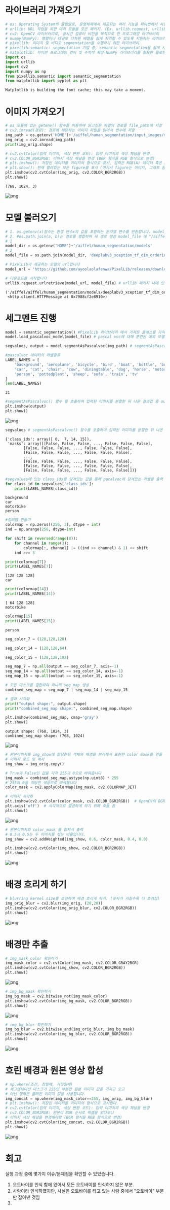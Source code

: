 # 라이브러리 가져오기


```python
# os: Operating System의 줄임말로, 운영체제에서 제공되는 여러 기능을 파이썬에서 사용할 수 있도록 함 (Ex. 디렉토리 경로 이동, 시스템 환경 변수 가져오기 등)
# urllib: URL 작업을 위한 여러 모듈을 모은 패키지. (Ex. urllib.request, urllib.parse, ...)
# cv2: OpenCV 라이브러리로, 실시간 컴퓨터 비전을 목적으로 한 프로그래밍 라이브러리
# numpy(NumPy): 행렬이나 대규모 다차원 배열을 쉽게 처리할 수 있도록 지원하는 라이브러리. 데이터 구조 외에도 수치 계산을 위해 효율적으로 구현된 기능을 제공
# pixellib: 이미지 및 비디오 segmentation을 수행하기 위한 라이브러리. 
# pixellib.semantic: segmentation 기법 중, semantic segmentation을 쉽게 사용할 수 있도록 만든 라이브러리
# matplotlib: 파이썬 프로그래밍 언어 및 수학적 확장 NumPy 라이브러리를 활용한 플로팅 라이브러리로, 데이터 시각화 도구
import os
import urllib
import cv2
import numpy as np
from pixellib.semantic import semantic_segmentation
from matplotlib import pyplot as plt
```

    Matplotlib is building the font cache; this may take a moment.


# 이미지 가져오기


```python
# os 모듈에 있는 getenv() 함수를 이용하여 읽고싶은 파일의 경로를 file_path에 저장
# cv2.imread(경로): 경로에 해당하는 이미지 파일을 읽어서 변수에 저장
img_path = os.getenv('HOME')+'/aiffel/human_segmentation/input_images/motorbike.jpg'  
img_orig = cv2.imread(img_path) 
print(img_orig.shape)

# cv2.cvtColor(입력 이미지, 색상 변환 코드): 입력 이미지의 색상 채널을 변경
# cv2.COLOR_BGR2RGB: 이미지 색상 채널을 변경 (BGR 형식을 RGB 형식으로 변경)
# plt.imshow(): 저장된 데이터를 이미지의 형식으로 표시, 입력은 RGB(A) 데이터 혹은 2D 스칼라 데이터
# plt.show(): 현재 열려있는 모든 figure를 표시 (여기서 figure는 이미지, 그래프 등)
plt.imshow(cv2.cvtColor(img_orig, cv2.COLOR_BGR2RGB))
plt.show()
```

    (768, 1024, 3)



    
![png](output_3_1.png)
    


# 모델 불러오기


```python
# 1. os.getenv(x)함수는 환경 변수x의 값을 포함하는 문자열 변수를 반환합니다. model_dir 에 "/aiffel/human_segmentation/models" 저장
# 2. #os.path.join(a, b)는 경로를 병합하여 새 경로 생성 model_file 에 "/aiffel/aiffel/human_segmentation/models/deeplabv3_xception_tf_dim_ordering_tf_kernels.h5" 저장
# 1
model_dir = os.getenv('HOME')+'/aiffel/human_segmentation/models' 
# 2
model_file = os.path.join(model_dir, 'deeplabv3_xception_tf_dim_ordering_tf_kernels.h5') 

# PixelLib가 제공하는 모델의 url입니다
model_url = 'https://github.com/ayoolaolafenwa/PixelLib/releases/download/1.1/deeplabv3_xception_tf_dim_ordering_tf_kernels.h5' 

# 다운로드를 시작합니다
urllib.request.urlretrieve(model_url, model_file) # urllib 패키지 내에 있는 request 모듈의 urlretrieve 함수를 이용해서 model_url에 있는 파일을 다운로드 해서 model_file 파일명으로 저장
```




    ('/aiffel/aiffel/human_segmentation/models/deeplabv3_xception_tf_dim_ordering_tf_kernels.h5',
     <http.client.HTTPMessage at 0x7988cf2e8910>)



# 세그멘트 진행


```python
model = semantic_segmentation() #PixelLib 라이브러리 에서 가져온 클래스를 가져와서 semantic segmentation을 수행하는 클래스 인스턴스를 만듬
model.load_pascalvoc_model(model_file) # pascal voc에 대해 훈련된 예외 모델(model_file)을 로드하는 함수를 호출
```


```python
segvalues, output = model.segmentAsPascalvoc(img_path) # segmentAsPascalvoc()함 수 를 호출 하여 입력된 이미지를 분할, 분할 출력의 배열을 가져옴, 분할 은 pacalvoc 데이터로 학습된 모델을 이용
```


```python
#pascalvoc 데이터의 라벨종류
LABEL_NAMES = [
    'background', 'aeroplane', 'bicycle', 'bird', 'boat', 'bottle', 'bus',
    'car', 'cat', 'chair', 'cow', 'diningtable', 'dog', 'horse', 'motorbike',
    'person', 'pottedplant', 'sheep', 'sofa', 'train', 'tv'
]
len(LABEL_NAMES)
```




    21




```python
#segmentAsPascalvoc() 함수 를 호출하여 입력된 이미지를 분할한 뒤 나온 결과값 중 output을 matplotlib을 이용해 출력
plt.imshow(output)
plt.show()
```


    
![png](output_10_0.png)
    



```python
segvalues # segmentAsPascalvoc() 함수를 호출하여 입력된 이미지를 분할한 뒤 나온 결과값 중 배열값을 출력
```




    {'class_ids': array([ 0,  7, 14, 15]),
     'masks': array([[False, False, False, ..., False, False, False],
            [False, False, False, ..., False, False, False],
            [False, False, False, ..., False, False, False],
            ...,
            [False, False, False, ..., False, False, False],
            [False, False, False, ..., False, False, False],
            [False, False, False, ..., False, False, False]])}




```python
#segvalues에 있는 class_ids를 담겨있는 값을 통해 pacalvoc에 담겨있는 라벨을 출력
for class_id in segvalues['class_ids']:
    print(LABEL_NAMES[class_id])
```

    background
    car
    motorbike
    person



```python
#컬러맵 만들기 
colormap = np.zeros((256, 3), dtype = int)
ind = np.arange(256, dtype=int)

for shift in reversed(range(8)):
    for channel in range(3):
        colormap[:, channel] |= ((ind >> channel) & 1) << shift
    ind >>= 3
```


```python
print(colormap[7])
print(LABEL_NAMES[7])
```

    [128 128 128]
    car



```python
print(colormap[14])
print(LABEL_NAMES[14])
```

    [ 64 128 128]
    motorbike



```python
colormap[15]
print(LABEL_NAMES[15])
```

    person



```python
seg_color_7 = (128,128,128)
```


```python
seg_color_14 = (128,128,64)
```


```python
seg_color_15 = (128,128,192)
```


```python
seg_map_7 = np.all(output == seg_color_7, axis=-1)
seg_map_14 = np.all(output == seg_color_14, axis=-1)
seg_map_15 = np.all(output == seg_color_15, axis=-1)
```


```python
# 모든 마스크를 결합하여 하나의 seg_map 생성
combined_seg_map = seg_map_7 | seg_map_14 | seg_map_15

# 결과 시각화
print("output shape:", output.shape)
print("combined_seg_map shape:", combined_seg_map.shape)

plt.imshow(combined_seg_map, cmap='gray')
plt.show()
```

    output shape: (768, 1024, 3)
    combined_seg_map shape: (768, 1024)



    
![png](output_21_1.png)
    



```python
# 원본이미지를 img_show에 할당한뒤 객체와 배경을 분리해서 표현한 color mask를 만듦
# 이미지 로드 및 복사
img_show = img_orig.copy()

# True과 False인 값을 각각 255과 0으로 바꿔줍니다
img_mask = combined_seg_map.astype(np.uint8) * 255
# 255와 0을 적당한 색상으로 바꿔봅니다
color_mask = cv2.applyColorMap(img_mask, cv2.COLORMAP_JET)

# 이미지 시각화
plt.imshow(cv2.cvtColor(color_mask, cv2.COLOR_BGR2RGB))  # OpenCV의 BGR 이미지를 RGB로 변환하여 표시
plt.axis('off')  # 시각적으로 깔끔하게 하기 위해 축을 끔
plt.show()
```


    
![png](output_22_0.png)
    



```python
# 원본이미지와 color_mask 를 합쳐서 출력
# 0.5과 0.5는 두 이미지를 섞는 비율입니다.
img_show = cv2.addWeighted(img_show, 0.6, color_mask, 0.4, 0.0)

plt.imshow(cv2.cvtColor(img_show, cv2.COLOR_BGR2RGB))
plt.show()
```


    
![png](output_23_0.png)
    


# 배경 흐리게 하기


```python
# blurring kernel size를 조정하여 배경 흐리게 하기. (숫자가 커질수록 더 흐려짐)
img_orig_blur = cv2.blur(img_orig, (20,20))
plt.imshow(cv2.cvtColor(img_orig_blur, cv2.COLOR_BGR2RGB))
plt.show()
```


    
![png](output_25_0.png)
    


# 배경만 추출


```python
# img_mask_color 확인하기
img_mask_color = cv2.cvtColor(img_mask, cv2.COLOR_GRAY2BGR)
plt.imshow(cv2.cvtColor(img_show, cv2.COLOR_BGR2RGB))
plt.show()
```


    
![png](output_27_0.png)
    



```python
# img_bg_mask 확인하기
img_bg_mask = cv2.bitwise_not(img_mask_color)
plt.imshow(cv2.cvtColor(img_bg_mask, cv2.COLOR_BGR2RGB))
plt.show()
```


    
![png](output_28_0.png)
    



```python
# img_bg_blur 확인하기
img_bg_blur = cv2.bitwise_and(img_orig_blur, img_bg_mask)
plt.imshow(cv2.cvtColor(img_bg_blur, cv2.COLOR_BGR2RGB))
plt.show()
```


    
![png](output_29_0.png)
    


# 흐린 배경과 원본 영상 합성


```python
# np.where(조건, 참일때, 거짓일때)
# 세그멘테이션 마스크가 255인 부분만 원본 이미지 값을 가지고 오고 
# 아닌 영역은 블러된 이미지 값을 사용합니다.
img_concat = np.where(img_mask_color==255, img_orig, img_bg_blur)
# plt.imshow(): 저장된 데이터를 이미지의 형식으로 표시한다.
# cv2.cvtColor(입력 이미지, 색상 변환 코드): 입력 이미지의 색상 채널을 변경
# cv2.COLOR_BGR2RGB: 원본이 BGR 순서로 픽셀을 읽다보니 
# 이미지 색상 채널을 변경해야함 (BGR 형식을 RGB 형식으로 변경)
plt.imshow(cv2.cvtColor(img_concat, cv2.COLOR_BGR2RGB))
plt.show()
```


    
![png](output_31_0.png)
    
# 회고
실행 과정 중에 몇가지 이슈/문제점을 확인할 수 있었습니다. 
1. 오토바이를 인식 함에 있어서 모든 오토바이를 인식하지 않은 부분.
2. 사람이라 인식하였지만, 사실은 오토바이를 타고 있는 사람 중에서 "오토바이" 부분만 잡아낸 것임
3. 

```python

```
